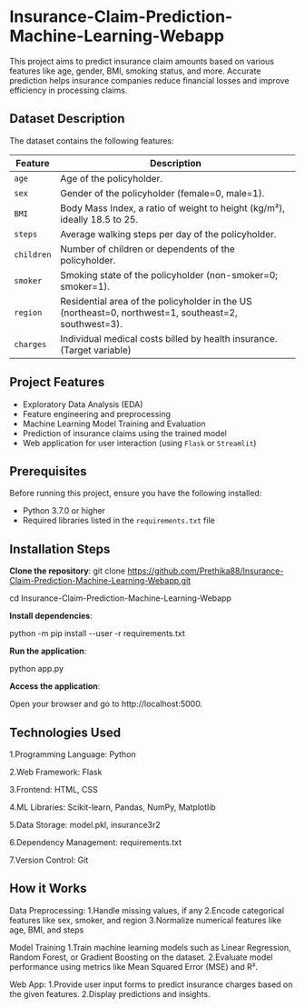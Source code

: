 # Insurance-Claim-Prediction-Machine-Learning-Webapp

This project aims to predict insurance claim amounts based on various features like age, gender, BMI, smoking status, and more. Accurate prediction helps insurance companies reduce financial losses and improve efficiency in processing claims.

## Dataset Description
The dataset contains the following features:

| Feature    | Description                                                                 |
|------------|-----------------------------------------------------------------------------|
| `age`      | Age of the policyholder.                                                    |
| `sex`      | Gender of the policyholder (female=0, male=1).                              |
| `BMI`      | Body Mass Index, a ratio of weight to height (kg/m²), ideally 18.5 to 25.   |
| `steps`    | Average walking steps per day of the policyholder.                          |
| `children` | Number of children or dependents of the policyholder.                       |
| `smoker`   | Smoking state of the policyholder (non-smoker=0; smoker=1).                 |
| `region`   | Residential area of the policyholder in the US (northeast=0, northwest=1, southeast=2, southwest=3). |
| `charges`  | Individual medical costs billed by health insurance. (Target variable)      |

## Project Features

- Exploratory Data Analysis (EDA)
- Feature engineering and preprocessing
- Machine Learning Model Training and Evaluation
- Prediction of insurance claims using the trained model
- Web application for user interaction (using `Flask` or `Streamlit`)

## Prerequisites

Before running this project, ensure you have the following installed:

- Python 3.7.0 or higher
- Required libraries listed in the `requirements.txt` file

## Installation Steps

**Clone the repository**:
   git clone https://github.com/Prethika88/Insurance-Claim-Prediction-Machine-Learning-Webapp.git
   
   cd Insurance-Claim-Prediction-Machine-Learning-Webapp
   
**Install dependencies**:
   
   python -m pip install --user -r requirements.txt
   
**Run the application**: 

  python app.py
  
**Access the application**:

  Open your browser and go to http://localhost:5000.

## Technologies Used
1.Programming Language: Python

2.Web Framework: Flask 

3.Frontend: HTML, CSS

4.ML Libraries: Scikit-learn, Pandas, NumPy, Matplotlib

5.Data Storage: model.pkl, insurance3r2 

6.Dependency Management: requirements.txt 

7.Version Control: Git 

## How it Works
Data Preprocessing:
1.Handle missing values, if any
2.Encode categorical features like sex, smoker, and region
3.Normalize numerical features like age, BMI, and steps

Model Training
1.Train machine learning models such as Linear Regression, Random Forest, or Gradient Boosting on the dataset.
2.Evaluate model performance using metrics like Mean Squared Error (MSE) and R².

Web App:
1.Provide user input forms to predict insurance charges based on the given features.
2.Display predictions and insights.


